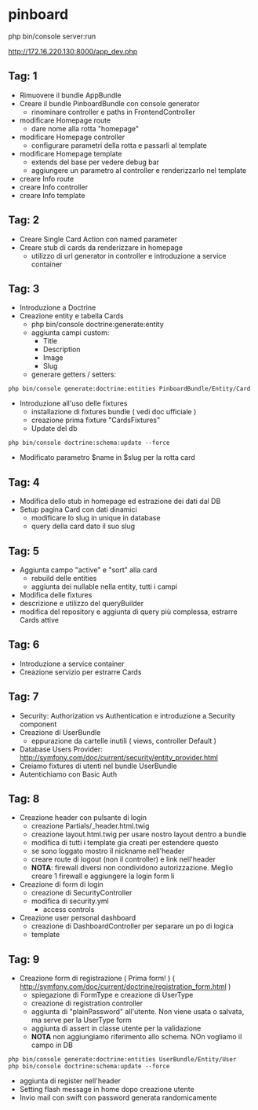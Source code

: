 pinboard
========
php bin/console server:run

http://172.16.220.130:8000/app_dev.php

Tag: 1
------
- Rimuovere il bundle AppBundle
- Creare il bundle PinboardBundle con console generator
    - rinominare controller e paths in FrontendController
- modificare Homepage route
    - dare nome alla rotta "homepage"
- modificare Homepage controller
    - configurare parametri della rotta e passarli al template
- modificare Homepage template
    - extends del base per vedere debug bar
    - aggiungere un parametro al controller e renderizzarlo nel template
- creare Info route
- creare Info controller
- creare Info template

Tag: 2
------
- Creare Single Card Action con named parameter
- Creare stub di cards da renderizzare in homepage
    - utilizzo di url generator in controller e introduzione a service container
    
Tag: 3
------
- Introduzione a Doctrine
- Creazione entity e tabella Cards
    - php bin/console doctrine:generate:entity
    - aggiunta campi custom:
        - Title
        - Description
        - Image
        - Slug
    - generare getters / setters:
```{r, engine='bash', count_lines}
php bin/console generate:doctrine:entities PinboardBundle/Entity/Card
```    
- Introduzione all'uso delle fixtures
    - installazione di fixtures bundle ( vedi doc ufficiale )
    - creazione prima fixture "CardsFixtures"
    - Update del db
```{r, engine='bash', count_lines}
php bin/console doctrine:schema:update --force
```        
- Modificato parametro $name in $slug per la rotta card

Tag: 4
------
- Modifica dello stub in homepage ed estrazione dei dati dal DB  
- Setup pagina Card con dati dinamici
    - modificare lo slug in unique in database 
    - query della card dato il suo slug

Tag: 5
------
- Aggiunta campo "active" e "sort" alla card
    - rebuild delle entities
    - aggiunta dei nullable nella entity, tutti i campi
- Modifica delle fixtures
- descrizione e utilizzo del queryBuilder
- modifica del repository e aggiunta di query più complessa, estrarre Cards attive
    

Tag: 6
------
- Introduzione a service container
- Creazione servizio per estrarre Cards

Tag: 7
------
- Security: Authorization vs Authentication e introduzione a Security component
- Creazione di UserBundle
    - eppurazione da cartelle inutili ( views, controller Default )
- Database Users Provider: http://symfony.com/doc/current/security/entity_provider.html 
- Creiamo fixtures di utenti nel bundle UserBundle
- Autentichiamo con Basic Auth

Tag: 8
------
- Creazione header con pulsante di login
    - creazione Partials/_header.html.twig
    - creazione layout.html.twig per usare nostro layout dentro a bundle
    - modifica di tutti i template gia creati per estendere questo
    - se sono loggato mostro il nickname nell'header
    - creare route di logout (non il controller) e link nell'header
    - **NOTA**: firewall diversi non condividono autorizzazione. Meglio creare 1 firewall e aggiungere la login form li
- Creazione di form di login
    - creazione di SecurityController
    - modifica di security.yml
        - access controls
- Creazione user personal dashboard
    - creazione di DashboardController per separare un po di logica
    - template

Tag: 9 
------
- Creazione form di registrazione ( Prima form! ) ( http://symfony.com/doc/current/doctrine/registration_form.html )
    - spiegazione di FormType e creazione di UserType
    - creazione di registration controller
    - aggiunta di "plainPassword" all'utente. Non viene usata o salvata, ma serve per la UserType form
    - aggiunta di assert in classe utente per la validazione
    - **NOTA** non aggiungiamo riferimento allo schema. NOn vogliamo il campo in DB
```{r, engine='bash', count_lines}
php bin/console generate:doctrine:entities UserBundle/Entity/User
php bin/console doctrine:schema:update --force
```
- aggiunta di register nell'header
- Setting flash message in home dopo creazione utente
- Invio mail con swift con password generata randomicamente




    

 
    
    
